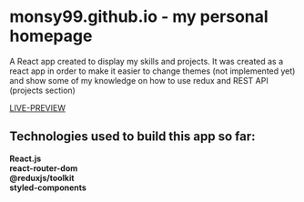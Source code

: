 # monsy99.github.io - my personal homepage

A React app created to display my skills and projects. It was created
as a react app in order to make it easier to change themes (not implemented yet)
and show some of my knowledge on how to use redux and REST API (projects section)

[LIVE-PREVIEW](https://monsy99.github.io/)

## Technologies used to build this app so far:

__React.js__<br/>
__react-router-dom__<br/>
__@reduxjs/toolkit__<br/>
__styled-components__<br/>
